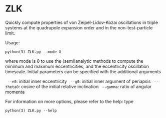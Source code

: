 # ZLK
Quickly compute properties of von Zeipel-Lidov-Kozai oscillations in triple systems at the quadrupole expansion order and in the non-test-particle limit.

Usage: 

`python(3) ZLK.py --mode X`

where mode is 0 to use the (semi)analytic methods to compute the minimum and maximum eccentricities, and the eccentricity oscillation timescale. Initial parameters can be specified with the additional arguments

` --e0`: initial inner eccentricity
` --g0`: initial inner argument of periapsis
` --theta0`: cosine of the initial relative inclination
` --gamma`: ratio of angular momenta

For information on more options, please refer to the help: type 

`python(3) ZLK.py --help`
